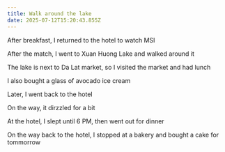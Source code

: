 ```yaml
---
title: Walk around the lake
date: 2025-07-12T15:20:43.855Z
---
```


After breakfast, I returned to the hotel to watch MSI

After the match, I went to Xuan Huong Lake and walked around it

The lake is next to Da Lat market, so I visited the market and had lunch

I also bought a glass of avocado ice cream

Later, I went back to the hotel

On the way, it dirzzled for a bit

At the hotel, I slept until 6 PM, then went out for dinner

On the way back to the hotel, I stopped at a bakery and bought a cake for tommorrow
